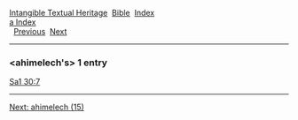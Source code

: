 [Intangible Textual Heritage](../../index)  [Bible](../index) 
[Index](index)   
[a Index](_a_)  
  [Previous](c00343)  [Next](c00345) 

------------------------------------------------------------------------

### &lt;ahimelech's&gt; 1 entry

[Sa1 30:7](../kjv/sa1030.htm#007)  

------------------------------------------------------------------------

[Next: ahimelech (15)](c00345)
